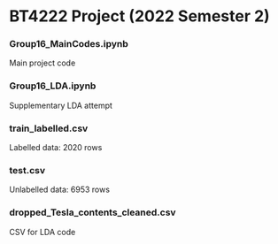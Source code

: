# BT4222 Project (2022 Semester 2)

### Group16_MainCodes.ipynb
Main project code

### Group16_LDA.ipynb
Supplementary LDA attempt

### train_labelled.csv
Labelled data: 2020 rows

### test.csv
Unlabelled data: 6953 rows

### dropped_Tesla_contents_cleaned.csv
CSV for LDA code
